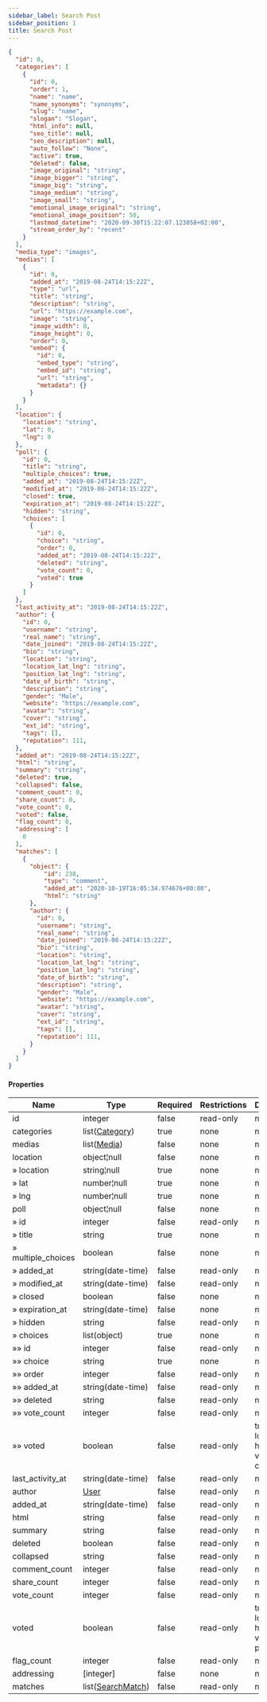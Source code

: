 ```yaml
---
sidebar_label: Search Post
sidebar_position: 1
title: Search Post
---
```


```json
{
  "id": 0,
  "categories": [
    {
      "id": 0,
      "order": 1,
      "name": "name",
      "name_synonyms": "synonyms",
      "slug": "name",
      "slogan": "Slogan",
      "html_info": null,
      "seo_title": null,
      "seo_description": null,
      "auto_follow": "None",
      "active": true,
      "deleted": false,
      "image_original": "string",
      "image_bigger": "string",
      "image_big": "string",
      "image_medium": "string",
      "image_small": "string",
      "emotional_image_original": "string",
      "emotional_image_position": 50,
      "lastmod_datetime": "2020-09-30T15:22:07.123058+02:00",
      "stream_order_by": "recent"
    }
  ],
  "media_type": "images",
  "medias": [
    {
      "id": 0,
      "added_at": "2019-08-24T14:15:22Z",
      "type": "url",
      "title": "string",
      "description": "string",
      "url": "https://example.com",
      "image": "string",
      "image_width": 0,
      "image_height": 0,
      "order": 0,
      "embed": {
        "id": 0,
        "embed_type": "string",
        "embed_id": "string",
        "url": "string",
        "metadata": {}
      }
    }
  ],
  "location": {
    "location": "string",
    "lat": 0,
    "lng": 0
  },
  "poll": {
    "id": 0,
    "title": "string",
    "multiple_choices": true,
    "added_at": "2019-08-24T14:15:22Z",
    "modified_at": "2019-08-24T14:15:22Z",
    "closed": true,
    "expiration_at": "2019-08-24T14:15:22Z",
    "hidden": "string",
    "choices": [
      {
        "id": 0,
        "choice": "string",
        "order": 0,
        "added_at": "2019-08-24T14:15:22Z",
        "deleted": "string",
        "vote_count": 0,
        "voted": true
      }
    ]
  },
  "last_activity_at": "2019-08-24T14:15:22Z",
  "author": {
    "id": 0,
    "username": "string",
    "real_name": "string",
    "date_joined": "2019-08-24T14:15:22Z",
    "bio": "string",
    "location": "string",
    "location_lat_lng": "string",
    "position_lat_lng": "string",
    "date_of_birth": "string",
    "description": "string",
    "gender": "Male",
    "website": "https://example.com",
    "avatar": "string",
    "cover": "string",
    "ext_id": "string",
    "tags": [],
    "reputation": 111,
  },
  "added_at": "2019-08-24T14:15:22Z",
  "html": "string",
  "summary": "string",
  "deleted": true,
  "collapsed": false,
  "comment_count": 0,
  "share_count": 0,
  "vote_count": 0,
  "voted": false,
  "flag_count": 0,
  "addressing": [
    0
  ],
  "matches": [
    {
      "object": {
          "id": 238,
          "type": "comment",
          "added_at": "2020-10-19T16:05:34.974676+00:00",
          "html": "string"
      },
      "author": {
        "id": 0,
        "username": "string",
        "real_name": "string",
        "date_joined": "2019-08-24T14:15:22Z",
        "bio": "string",
        "location": "string",
        "location_lat_lng": "string",
        "position_lat_lng": "string",
        "date_of_birth": "string",
        "description": "string",
        "gender": "Male",
        "website": "https://example.com",
        "avatar": "string",
        "cover": "string",
        "ext_id": "string",
        "tags": [],
        "reputation": 111,
      }
    }
  ]
}

```

#### Properties

|Name|Type|Required|Restrictions|Description|
|---|---|---|---|---|
|id|integer|false|read-only|none|
|categories|list([Category](../schemas/category))|true|none|none|
|medias|list([Media](../schemas/media))|false|none|none|
|location|object¦null|false|none|none|
|» location|string¦null|true|none|none|
|» lat|number¦null|true|none|none|
|» lng|number¦null|true|none|none|
|poll|object¦null|false|none|none|
|» id|integer|false|read-only|none|
|» title|string|true|none|none|
|» multiple_choices|boolean|false|none|none|
|» added_at|string(date-time)|false|read-only|none|
|» modified_at|string(date-time)|false|read-only|none|
|» closed|boolean|false|none|none|
|» expiration_at|string(date-time)|false|none|none|
|» hidden|string|false|read-only|none|
|» choices|list(object)|true|none|none|
|»» id|integer|false|read-only|none|
|»» choice|string|true|none|none|
|»» order|integer|false|read-only|none|
|»» added_at|string(date-time)|false|read-only|none|
|»» deleted|string|false|read-only|none|
|»» vote_count|integer|false|read-only|none|
|»» voted|boolean|false|read-only|true if the logged user has already voted the choice|
|last_activity_at|string(date-time)|false|read-only|none|
|author|[User](../schemas/user)|false|read-only|none|
|added_at|string(date-time)|false|read-only|none|
|html|string|false|read-only|none|
|summary|string|false|read-only|none|
|deleted|boolean|false|read-only|none|
|collapsed|string|false|read-only|none|
|comment_count|integer|false|read-only|none|
|share_count|integer|false|read-only|none|
|vote_count|integer|false|read-only|none|
|voted|boolean|false|read-only|true if the logged user has already voted the post|
|flag_count|integer|false|read-only|none|
|addressing|[integer]|false|none|none|
|matches|list([SearchMatch](../schemas/search_match))|false|read-only|none|
